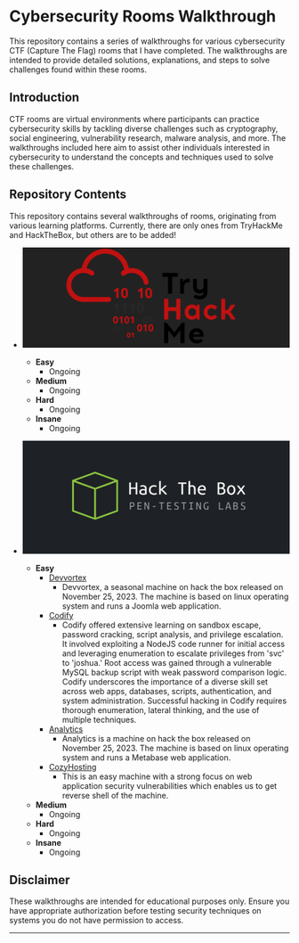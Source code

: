 # Cybersecurity Rooms Walkthrough

This repository contains a series of walkthroughs for various cybersecurity CTF (Capture The Flag) rooms that I have completed. The walkthroughs are intended to provide detailed solutions, explanations, and steps to solve challenges found within these rooms.

## Introduction

CTF rooms are virtual environments where participants can practice cybersecurity skills by tackling diverse challenges such as cryptography, social engineering, vulnerability research, malware analysis, and more. The walkthroughs included here aim to assist other individuals interested in cybersecurity to understand the concepts and techniques used to solve these challenges.

## Repository Contents

This repository contains several walkthroughs of rooms, originating from various learning platforms. Currently, there are only ones from TryHackMe and HackTheBox, but others are to be added!

- [![TryHackMe](/assets/THMlogo.png)](https://tryhackme.com/)
  - **Easy**
    - Ongoing
  - **Medium**
    - Ongoing
  - **Hard**
    - Ongoing
  - **Insane**
    - Ongoing

- [![HackTheBox](/assets/HTBlogo.png)](https://www.hackthebox.eu/)
  - **Easy**
    - [Devvortex](/HackTheBox/Easy/Devvortex/Readme.md)
      - Devvortex, a seasonal machine on hack the box released on November 25, 2023. The machine is based on linux operating system and runs a Joomla web application.
    - [Codify](/HackTheBox/Easy/Codify/Readme.md)
      - Codify offered extensive learning on sandbox escape, password cracking, script analysis, and privilege escalation. It involved exploiting a NodeJS code runner for initial access and leveraging enumeration to escalate privileges from 'svc' to 'joshua.' Root access was gained through a vulnerable MySQL backup script with weak password comparison logic. Codify underscores the importance of a diverse skill set across web apps, databases, scripts, authentication, and system administration. Successful hacking in Codify requires thorough enumeration, lateral thinking, and the use of multiple techniques.
    - [Analytics](/HackTheBox/Easy/Analytics/Readme.md)
      - Analytics is a machine on hack the box released on November 25, 2023. The machine is based on linux operating system and runs a Metabase web application.
    - [CozyHosting](/HackTheBox/Easy/CozyHosting/Readme.md)
      - This is an easy machine with a strong focus on web application security vulnerabilities which enables us to get reverse shell of the machine.
  - **Medium**
    - Ongoing
  - **Hard**
    - Ongoing
  - **Insane**
    - Ongoing

## Disclaimer

These walkthroughs are intended for educational purposes only. Ensure you have appropriate authorization before testing security techniques on systems you do not have permission to access.

---
